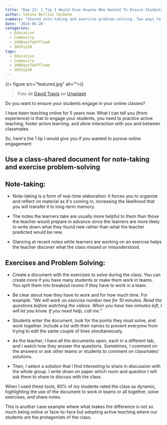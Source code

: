 ```yaml
---
title: "Day 23: 1 Tip I Would Give Anyone Who Wanted To Ensure Students Engagement Online"
author: Yanina Bellini Saibene
summary: "Shared note-taking and exercise problem-solving. Two ways to engage students online. "
date: '2024-05-28'
categories:
  - Education
  - Community
  - 100DaysToOffload
  - 30Ship30
tags:
  - Education
  - Community
  - 100DaysToOffload
  - 30Ship30
---
```


{{< figure src="featured.jpg" alt=““>}}

> Foto de <a href="https://unsplash.com/es/@dtravisphd?utm_content=creditCopyText&utm_medium=referral&utm_source=unsplash">David Travis</a> en <a href="https://unsplash.com/es/fotos/pluma-estilografica-marron-en-cuaderno-5bYxXawHOQg?utm_content=creditCopyText&utm_medium=referral&utm_source=unsplash">Unsplash</a>

Do you want to ensure your students engage in your online classes?

I have been teaching online for 5 years now. What I can tell you (from experience) is that to engage your students, you need to practice active teaching, foster active learning, and allow interaction with you and between classmates.

So, here's the 1 tip I would give you if you wanted to pursue online engagement:

## **Use a class-shared document for note-taking and exercise problem-solving**

## **Note-taking:** 

-   Note-taking is a form of real-time elaboration: it forces you to organize and reflect on material as it's coming in, increasing the likelihood that you will transfer it to long-term memory.

-   The notes the learners take are usually more helpful *to them* than those the teacher would prepare in advance since the learners are more likely to write down what they found new rather than what the teacher predicted would be new.

-   Glancing at recent notes while learners are working on an exercise helps the teacher discover what the class missed or misunderstood.

## **Exercises and Problem Solving:**

-   Create a document with the exercises to solve during the class. You can create more if you have many students or make them work in teams. You split them into breakout rooms if they have to work in a team. 

-   Be clear about how they have to work and for how much time. For example: "*We will work on exercise number two for 10 minutes. Read the questions before watching the videos. When you have two minutes left, I will let you know. If you need help, call me.*"

-   Students enter the document, look for the points they must solve, and work together. Include a list with their names to prevent everyone from trying to edit the same couple of lines simultaneously.

-   As the teacher, I have all the documents open, each in a different tab, and I watch how they answer the questions. Sometimes, I comment on the answers or ask other teams or students to comment on classmates' solutions. 

-   Then, I select a solution that I find interesting to share in discussion with the whole group. I write down on paper which room and question I will ask them to share to discuss with the class.

When I used these tools, 60% of my students rated the class as dynamic, highlighting the use of the document to work in teams or all together, solve exercises, and share notes.  

This is another case example where what makes the difference is not so much being online or face-to-face but adopting active teaching where our students are the protagonists of the class.
